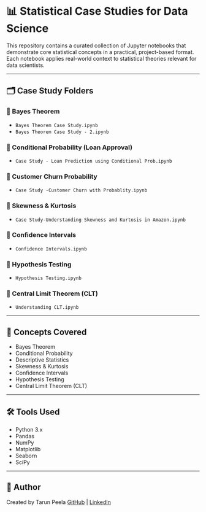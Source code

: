 # 📊 Statistical Case Studies for Data Science

This repository contains a curated collection of Jupyter notebooks that demonstrate core statistical concepts in a practical, project-based format. Each notebook applies real-world context to statistical theories relevant for data scientists.

---

## 🗂️ Case Study Folders

### 📌 Bayes Theorem
- `Bayes Theorem Case Study.ipynb`
- `Bayes Theorem Case Study - 2.ipynb`

### 📌 Conditional Probability (Loan Approval)
- `Case Study - Loan Prediction using Conditional Prob.ipynb`

### 📌 Customer Churn Probability
- `Case Study -Customer Churn with Probablity.ipynb`

### 📌 Skewness & Kurtosis
- `Case Study-Understanding Skewness and Kurtosis in Amazon.ipynb`

### 📌 Confidence Intervals
- `Confidence Intervals.ipynb`

### 📌 Hypothesis Testing
- `Hypothesis Testing.ipynb`

### 📌 Central Limit Theorem (CLT)
- `Understanding CLT.ipynb`

---

## 🧠 Concepts Covered

- Bayes Theorem  
- Conditional Probability  
- Descriptive Statistics  
- Skewness & Kurtosis  
- Confidence Intervals  
- Hypothesis Testing  
- Central Limit Theorem (CLT)

---

## 🛠 Tools Used

- Python 3.x
- Pandas
- NumPy
- Matplotlib
- Seaborn
- SciPy

---

## 👤 Author

Created by Tarun Peela 
[GitHub](https://github.com/TarunVirat) | [LinkedIn](www.linkedin.com/in/tarunpeela29)
